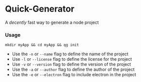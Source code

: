 # Quick-Generator

A *decently* fast way to generate a node project

### Usage

`mkdir myApp && cd myApp && qg init`

- Use the `-n`  or `--name` flag to define the name of the project
- Use `-l` or `--license` flag to define the license for the project
- Use `-v` or `--version` flag to define the version of the project
- Use the `-a` or `--author` flag to define the author of the project
- Use the `-e` or  `--electron` flag to include electron in the project

